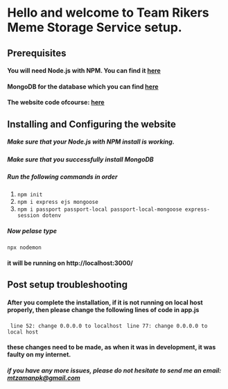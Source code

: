 # Hello and welcome to Team Rikers Meme Storage Service setup. 
## Prerequisites
#### You will need Node.js with NPM. You can find it [here](https://radixweb.com/blog/installing-npm-and-nodejs-on-windows-and-mac)
#### MongoDB for the database which you can find [here](https://www.mongodb.com/docs/manual/installation/)

#### The website code ofcourse: [here]()

## Installing and Configuring the website
##### Make sure that your Node.js with NPM install is working.
##### Make sure that you successfully install MongoDB
##### Run the following commands in order
1. ```npm init```
2. ```npm i express ejs mongoose```
3. ```npm i passport passport-local passport-local-mongoose express-session dotenv```
##### Now pelase type 
```npx nodemon``` 
#### it will be running on http://localhost:3000/

## Post setup troubleshooting

#### After you complete the installation, if it is not running on local host properly, then please change the following lines of code in app.js
`` line 52: change 0.0.0.0 to localhost`` 
`` line 77: change 0.0.0.0 to local host``
#### these changes need to be made, as when it was in development, it was faulty on my internet.
##### if you have any more issues, please do not hesitate to send me an email: mtzamanpk@gmail.com
